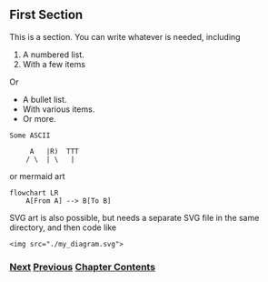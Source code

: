 ## First Section

This is a section. You can write whatever is needed, including

1. A numbered list.
2. With a few items

Or

- A bullet list.
- With various items.
- Or more.

~~~
Some ASCII
                  
     A   |R)  TTT
    / \  | \   |
~~~

or mermaid art

```mermaid
flowchart LR
    A[From A] --> B[To B]
```

SVG art is also possible, but needs a separate SVG file in the same directory, and then code like

~~~
<img src="./my_diagram.svg">
~~~

### [Next](Next%20Section.md) [Previous]() [Chapter Contents](./99.%20Chapter%20Template.md)
